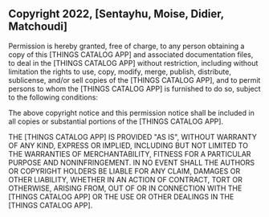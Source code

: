 ## Copyright 2022, [Sentayhu, Moise, Didier, Matchoudi]


Permission is hereby granted, free of charge, to any person obtaining a copy of this [THINGS CATALOG APP] and associated documentation files, to deal in the [THINGS CATALOG APP] without restriction, including without limitation the rights to use, copy, modify, merge, publish, distribute, sublicense, and/or sell copies of the [THINGS CATALOG APP], and to permit persons to whom the [THINGS CATALOG APP] is furnished to do so, subject to the following conditions:

The above copyright notice and this permission notice shall be included in all copies or substantial portions of the [THINGS CATALOG APP].

THE [THINGS CATALOG APP] IS PROVIDED "AS IS", WITHOUT WARRANTY OF ANY KIND, EXPRESS OR IMPLIED, INCLUDING BUT NOT LIMITED TO THE WARRANTIES OF MERCHANTABILITY, FITNESS FOR A PARTICULAR PURPOSE AND NONINFRINGEMENT. IN NO EVENT SHALL THE AUTHORS OR COPYRIGHT HOLDERS BE LIABLE FOR ANY CLAIM, DAMAGES OR OTHER LIABILITY, WHETHER IN AN ACTION OF CONTRACT, TORT OR OTHERWISE, ARISING FROM, OUT OF OR IN CONNECTION WITH THE [THINGS CATALOG APP] OR THE USE OR OTHER DEALINGS IN THE [THINGS CATALOG APP].
